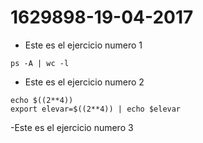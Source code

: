 # 1629898-19-04-2017

- Este es el ejercicio numero 1
```
ps -A | wc -l
```

- Este es el ejercicio numero 2
```
echo $((2**4))
export elevar=$((2**4)) | echo $elevar
```

-Este es el ejercicio numero 3
```

```
